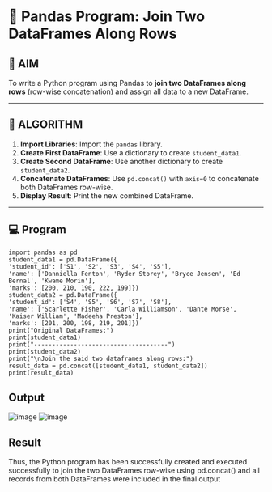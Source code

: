 # 🧪 Pandas Program: Join Two DataFrames Along Rows

## 🎯 AIM

To write a Python program using Pandas to **join two DataFrames along rows** (row-wise concatenation) and assign all data to a new DataFrame.

---

## 🧠 ALGORITHM

1. **Import Libraries**: Import the `pandas` library.
2. **Create First DataFrame**: Use a dictionary to create `student_data1`.
3. **Create Second DataFrame**: Use another dictionary to create `student_data2`.
4. **Concatenate DataFrames**: Use `pd.concat()` with `axis=0` to concatenate both DataFrames row-wise.
5. **Display Result**: Print the new combined DataFrame.

---

## 💻 Program
```
import pandas as pd 
student_data1 = pd.DataFrame({ 
'student_id': ['S1', 'S2', 'S3', 'S4', 'S5'], 
'name': ['Danniella Fenton', 'Ryder Storey', 'Bryce Jensen', 'Ed Bernal', 'Kwame Morin'],  
'marks': [200, 210, 190, 222, 199]}) 
student_data2 = pd.DataFrame({ 
'student_id': ['S4', 'S5', 'S6', 'S7', 'S8'], 
'name': ['Scarlette Fisher', 'Carla Williamson', 'Dante Morse', 'Kaiser William', 'Madeeha Preston'],  
'marks': [201, 200, 198, 219, 201]}) 
print("Original DataFrames:") 
print(student_data1) 
print("-------------------------------------") 
print(student_data2) 
print("\nJoin the said two dataframes along rows:") 
result_data = pd.concat([student_data1, student_data2]) 
print(result_data)
```
## Output
![image](https://github.com/user-attachments/assets/11a63f9d-5b96-4fca-abc8-30b3b7a4778d)
![image](https://github.com/user-attachments/assets/0e5e8514-1e0e-47ce-9ee3-3bf3219da4f1)
## Result
Thus, the Python program has been successfully created and executed successfully to join the 
two DataFrames row-wise using pd.concat() and all records from both DataFrames were 
included in the final output 
